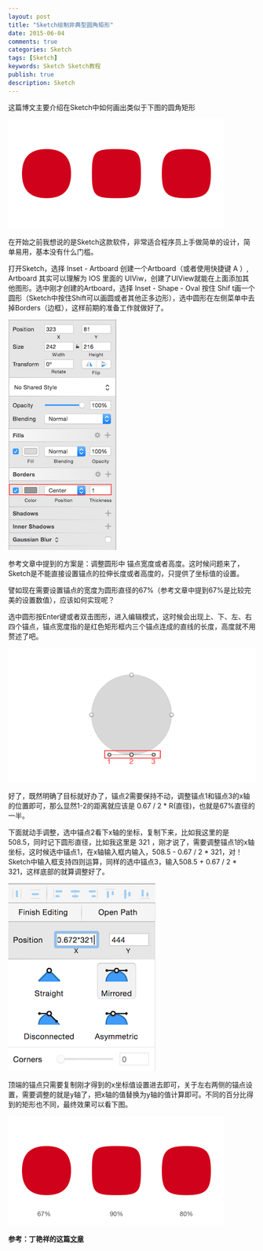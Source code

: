 ```yaml
---
layout: post
title: "Sketch绘制非典型圆角矩形"
date: 2015-06-04
comments: true
categories: Sketch
tags: [Sketch]
keywords: Sketch Sketch教程
publish: true
description: Sketch
---
```


这篇博文主要介绍在Sketch中如何画出类似于下图的圆角矩形

![image](/images/RR/R.png)

在开始之前我想说的是Sketch这款软件，非常适合程序员上手做简单的设计，简单易用，基本没有什么门槛。


打开Sketch，选择 Inset - Artboard 创建一个Artboard（或者使用快捷键 A ）, Artboard 其实可以理解为 IOS 里面的 UIViw，创建了UIView就能在上面添加其他图形。选中刚才创建的Artboard，选择 Inset - Shape - Oval 按住 Shif t画一个圆形（Sketch中按住Shift可以画圆或者其他正多边形），选中圆形在左侧菜单中去掉Borders（边框），这样前期的准备工作就做好了。

![image](/images/RR/Borders.png)

参考文章中提到的方案是：调整圆形中 锚点宽度或者高度。这时候问题来了，Sketch是不能直接设置锚点的拉伸长度或者高度的，只提供了坐标值的设置。

譬如现在需要设置锚点的宽度为圆形直径的67%（参考文章中提到67%是比较完美的设置数值），应该如何实现呢？

选中圆形按Enter键或者双击图形，进入编辑模式，这时候会出现上、下、左、右四个锚点，锚点宽度指的是红色矩形框内三个锚点连成的直线的长度，高度就不用赘述了吧。

![image](/images/RR/253818.png)

好了，既然明确了目标就好办了，锚点2需要保持不动，调整锚点1和锚点3的x轴的位置即可，那么显然1-2的距离就应该是 0.67 / 2 * R(直径)，也就是67%直径的一半。 


下面就动手调整，选中锚点2看下x轴的坐标，复制下来，比如我这里的是 508.5，同时记下圆形直径，比如我这里是 321 ，刚才说了，需要调整锚点1的x轴坐标，这时候选中锚点1，在x轴输入框内输入，508.5 - 0.67 / 2 * 321，对！Sketch中输入框支持四则运算，同样的选中锚点3，输入508.5 + 0.67 / 2 * 321，这样底部的就算调整好了。


![image](/images/RR/253819.png)


顶端的锚点只需要复制刚才得到的x坐标值设置进去即可，关于左右两侧的锚点设置，需要调整的就是y轴了，把x轴的值替换为y轴的值计算即可。不同的百分比得到的矩形也不同，最终效果可以看下图。


![image](/images/RR/RRR.png)


__参考：丁艳祥的这篇[文章](http://www.zcool.com.cn/article/ZMTE1ODY0.html)__